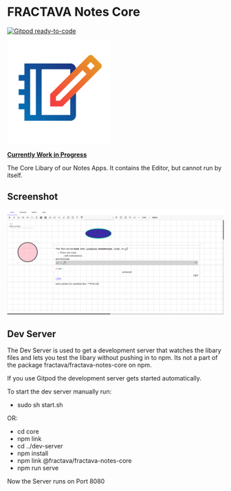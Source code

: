 # FRACTAVA Notes Core
[![Gitpod ready-to-code](https://img.shields.io/badge/Gitpod-ready--to--code-blue?logo=gitpod)](https://gitpod.io/#https://github.com/fractava/notes-core)

<img src="https://github.com/fractava/notes-resources/blob/master/Notes.png" width="240">

[__Currently Work in Progress__](https://fractava.github.io/notes-docs/ideas)

The Core Libary of our Notes Apps.
It contains the Editor, but cannot run by itself.

## Screenshot

![](https://raw.githubusercontent.com/fractava/notes-core/master/img/1.png)

## Dev Server
The Dev Server is used to get a development server that watches the libary files and lets you test the libary without pushing in to npm.
Its not a part of the package fractava/fractava-notes-core on npm.

If you use Gitpod the development server gets started automatically.

To start the dev server manually run:
- sudo sh start.sh

OR:

- cd core
- npm link
- cd ../dev-server
- npm install
- npm link @fractava/fractava-notes-core
- npm run serve

Now the Server runs on Port 8080
